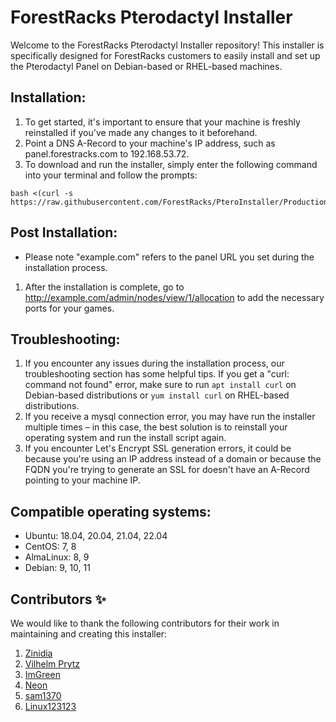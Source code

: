 # ForestRacks Pterodactyl Installer
Welcome to the ForestRacks Pterodactyl Installer repository! This installer is specifically designed for ForestRacks customers to easily install and set up the Pterodactyl Panel on Debian-based or RHEL-based machines.

## Installation:
1) To get started, it's important to ensure that your machine is freshly reinstalled if you've made any changes to it beforehand. 
2) Point a DNS A-Record to your machine's IP address, such as panel.forestracks.com to 192.168.53.72.
3) To download and run the installer, simply enter the following command into your terminal and follow the prompts:
```
bash <(curl -s https://raw.githubusercontent.com/ForestRacks/PteroInstaller/Production/install.sh)
```
## Post Installation:
* Please note "example.com" refers to the panel URL you set during the installation process.
1) After the installation is complete, go to http://example.com/admin/nodes/view/1/allocation to add the necessary ports for your games.

## Troubleshooting:
1) If you encounter any issues during the installation process, our troubleshooting section has some helpful tips. If you get a "curl: command not found" error, make sure to run `apt install curl` on Debian-based distributions or `yum install curl` on RHEL-based distributions.
2) If you receive a mysql connection error, you may have run the installer multiple times – in this case, the best solution is to reinstall your operating system and run the install script again.
3) If you encounter Let's Encrypt SSL generation errors, it could be because you're using an IP address instead of a domain or because the FQDN you're trying to generate an SSL for doesn't have an A-Record pointing to your machine IP.

## Compatible operating systems:
* Ubuntu: 18.04, 20.04, 21.04, 22.04
* CentOS: 7, 8
* AlmaLinux: 8, 9
* Debian: 9, 10, 11

## Contributors ✨

We would like to thank the following contributors for their work in maintaining and creating this installer:
1) [Zinidia](https://github.com/Zinidia)
2) [Vilhelm Prytz](https://github.com/vilhelmprytz)
3) [ImGreen](https://github.com/GreenDiscord)
3) [Neon](https://github.com/DeveloperNeon)
4) [sam1370](https://github.com/sam1370)
5) [Linux123123](https://github.com/Linux123123)
